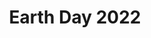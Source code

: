 ---
slug: earth-day-cleanups
title: Earth Day 2022
authors: [asiak, slorber, yangshun]
tags: [facebook, hello, docusaurus, community]
---